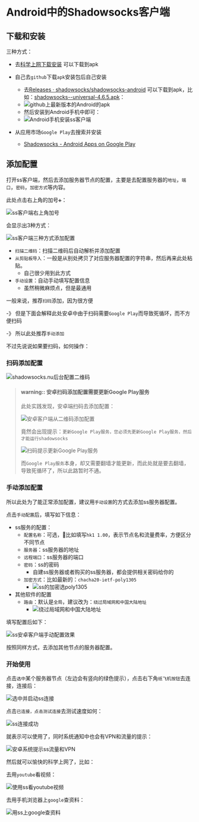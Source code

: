# Android中的Shadowsocks客户端


## 下载和安装

三种方式：
 * 去[科学上网下载安装](https://kxsw.cf/guide/ShadowsocksR-3.4.0.8.apk) 可以下载到apk

* 自己去`github`下载`apk`安装包后自己安装
  * 去[Releases · shadowsocks/shadowsocks-android](https://github.com/shadowsocks/shadowsocks-android/releases) 可以下载到apk，比如：[shadowsocks--universal-4.6.5.apk](https://github.com/shadowsocks/shadowsocks-android/releases/download/v4.6.5/shadowsocks--universal-4.6.5.apk)：
  * ![github上最新版本的Android的apk](../../assets/img/github_download_ss_android_apk.png)
  * 然后安装到Android手机中即可：
  * ![Android手机安装ss客户端](../../assets/img/install_ss_android_apk_universal.png)
* 从应用市场`Google Play`去搜索并安装
  * [Shadowsocks - Android Apps on Google Play](https://play.google.com/store/apps/details?id=com.github.shadowsocks)

## 添加配置

打开ss客户端，然后去添加服务器节点的配置，主要是去配置服务器的`地址`，`端口`，`密码`，`加密方式`等内容。


此处点击右上角的加号`➕`：

![ss客户端右上角加号](../../assets/img/ss_client_top_add_button.png)

会显示出3种方式：

![ss客户端三种方式添加配置](../../assets/img/ss_android_3_method_add_config.png)

* `扫描二维码`：扫描二维码后自动解析并添加配置
* `从剪贴板导入`：一般是从别处拷贝了对应服务器配置的字符串，然后再来此处粘贴。
  * 自己很少用到此方式
* `手动设置`：自动手动填写配置信息
  * 虽然稍微麻烦点，但是最通用

一般来说，推荐`扫码`添加，因为很方便

-》 但是下面会解释此处安卓中由于扫码需要`Google Play`而导致死循环，而不方便扫码

-》 所以此处推荐`手动添加`

不过先说说如果要扫码，如何操作：

### 扫码添加配置



![shadowsocks.nu后台配置二维码](../../assets/img/shadowsocks_nu_admin_config_qrcode.png)

> #### warning:: 安卓扫码添加配置需要更新Google Play服务
>
> 此处实践发现，安卓端扫码去添加配置：
> 
> ![安卓客户端从二维码添加配置](../../assets/img/android_ss_client_add_config_from_qrcode.png)
> 
> 竟然会出现提示：`更新Google Play服务，您必须先更新Google Play服务，然后才能运行shadowsocks`
> 
> ![扫码提示更新Google Play服务](../../assets/img/scan_code_notice_update_google_play_service.png)
>
> 而`Google Play服务`本身，却又需要翻墙才能更新，而此处就是要去翻墙，导致死循环了，所以此路暂时不通。

### 手动添加配置

所以此处为了能正常添加配置，建议用`手动设置`的方式去添加ss服务器配置。

点击`手动配置`后，填写如下信息：

* ss服务的配置：
  * `配置名称`：可选，比如填写`hk1 1.00`，表示节点名和流量费率，方便区分不同节点
  * `服务器`：ss服务器的地址
  * `远程端口`：ss服务器的端口
  * `密码`：ss的密码
    * 自建ss服务器或者购买的ss服务器，都会提供相关密码给你的
  * `加密方式`：比如最新的：`chacha20-ietf-poly1305`
    * ![ss的加密选poly1305](../../assets/img/ss_config_encrypt_use_poly1305.png)
* 其他软件的配置
  * `路由`：默认是`全局`，建议改为：`绕过局域网和中国大陆地址`
    * ![绕过局域网和中国大陆地址](../../assets/img/ss_route_bypass_local_and_china_url.png)

填写配置后如下：

![ss安卓客户端手动配置效果](../../assets/img/ss_android_added_config_effect.png)

按照同样方式，去添加其他节点的服务器配置。

### 开始使用

点击`选中`某个服务器节点（左边会有竖向的绿色提示），点击右下角`纸飞机按钮`去连接，连接后：

![选中并启动ss连接](../../assets/img/ss_select_and_click_to_run_start.png)

点击`已连接，点击测试连接`去测试速度如何：

![ss连接成功](../../assets/img/ss_show_connect_ok_and_delay.png)

就表示可以使用了，同时系统通知中也会有VPN和流量的提示：

![安卓系统提示ss流量和VPN](../../assets/img/android_system_notice_ss_traffic.png)

然后就可以愉快的科学上网了，比如：

去用`youtube`看视频：

![使用ss看youtube视频](../../assets/img/android_use_youtube_see_video.png)

去用手机浏览器上`google`查资料：

![用ss上google查资料](../../assets/img/ss_android_browser_google_search.png)
